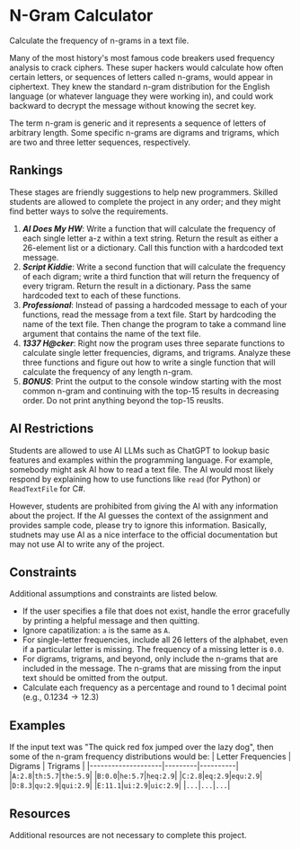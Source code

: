 # N-Gram Calculator #
Calculate the frequency of n-grams in a text file.

Many of the most history's most famous code breakers used frequency analysis to crack ciphers. These super hackers would calculate how often certain letters, or sequences of letters called n-grams, would appear in ciphertext. They knew the standard n-gram distribution for the English language (or whatever language they were working in), and could work backward to decrypt the message without knowing the secret key.

The term n-gram is generic and it represents a sequence of letters of arbitrary length. Some specific n-grams are digrams and trigrams, which are two and three letter sequences, respectively.

## Rankings ##
These stages are friendly suggestions to help new programmers. Skilled students are allowed to complete the project in any order; and they might find better ways to solve the requirements.
1. ***AI Does My HW***: Write a function that will calculate the frequency of each single letter a-z within a text string. Return the result as either a 26-element list or a dictionary. Call this function with a hardcoded text message.
2. ***Script Kiddie***: Write a second function that will calculate the frequency of each digram; write a third function that will return the frequency of every trigram. Return the result in a dictionary. Pass the same hardcoded text to each of these functions.
3. ***Professional***: Instead of passing a hardcoded message to each of your functions, read the message from a text file. Start by hardcoding the name of the text file. Then change the program to take a command line argument that contains the name of the text file.
4. ***1337 H@cker***: Right now the program uses three separate functions to calculate single letter frequencies, digrams, and trigrams. Analyze these three functions and figure out how to write a single function that will calculate the frequency of any length n-gram.
5. ***BONUS***: Print the output to the console window starting with the most common n-gram and continuing with the top-15 results in decreasing order. Do not print anything beyond the top-15 reuslts.

## AI Restrictions ##
Students are allowed to use AI LLMs such as ChatGPT to lookup basic features and examples within the programming language. For example, somebody might ask AI how to read a text file. The AI would most likely respond by explaining how to use functions like `read` (for Python) or `ReadTextFile` for C#.

However, students are prohibited from giving the AI with any information about the project. If the AI guesses the context of the assignment and provides sample code, please try to ignore this information. Basically, studnets may use AI as a nice interface to the official documentation but may not use AI to write any of the project.

## Constraints ##
Additional assumptions and constraints are listed below.
* If the user specifies a file that does not exist, handle the error gracefully by printing a helpful message and then quitting.
* Ignore capatilization: `a` is the same as `A`.
* For single-letter frequencies, include all 26 letters of the alphabet, even if a particular letter is missing. The frequency of a missing letter is `0.0`.
* For digrams, trigrams, and beyond, only include the n-grams that are included in the message. The n-grams that are missing from the input text should be omitted from the output.
* Calculate each frequency as a percentage and round to 1 decimal point (e.g., $0.1234 \rightarrow 12.3$)

## Examples ##
If the input text was "The quick red fox jumped over the lazy dog", then some of the n-gram frequency distributions would be:
| Letter Frequencies | Digrams | Trigrams |
|--------------------|---------|----------|
|`A:2.8`|`th:5.7`|`the:5.9`|
|`B:0.0`|`he:5.7`|`heq:2.9`|
|`C:2.8`|`eq:2.9`|`equ:2.9`|
|`D:8.3`|`qu:2.9`|`qui:2.9`|
|`E:11.1`|`ui:2.9`|`uic:2.9`|
|`...`|`...`|`...`|

## Resources ##
Additional resources are not necessary to complete this project.